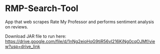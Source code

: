 # RMP-Search-Tool

App that web scrapes Rate My Professor and performs sentiment analysis on reviews.

Download JAR file to run here:
https://drive.google.com/file/d/1nNg2eioHoG9tiR56vI216KiNg0cqOJMf/view?usp=drive_link